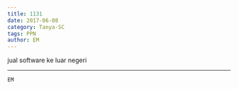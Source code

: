 ```yaml
---
title: 1131
date: 2017-06-08
category: Tanya-SC
tags: PPN
author: EM
---
```


jual software ke luar negeri

---



`EM`
